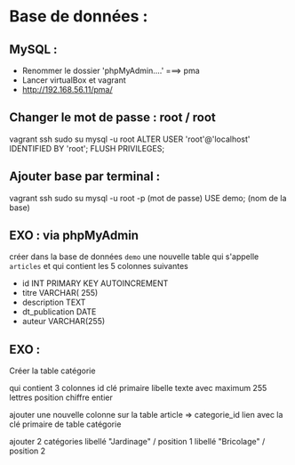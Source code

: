 # Base de données :

## MySQL :
- Renommer le dossier 'phpMyAdmin....'  ===> pma
- Lancer virtualBox et vagrant
- http://192.168.56.11/pma/

## Changer le mot de passe : root / root
vagrant ssh 
sudo su 
mysql -u root
ALTER USER 'root'@'localhost' IDENTIFIED BY 'root';
FLUSH PRIVILEGES;


## Ajouter base par terminal :
vagrant ssh 
sudo su 
mysql -u root -p (mot de passe)
USE demo; (nom de la base)




## EXO : via phpMyAdmin

créer dans la base de données `demo` une nouvelle table qui s'appelle `articles` et qui contient les 5 colonnes suivantes 

- id INT PRIMARY KEY AUTOINCREMENT
- titre VARCHAR( 255)
- description TEXT
- dt_publication DATE
- auteur VARCHAR(255)



## EXO :

Créer la table catégorie

qui contient 3 colonnes
id clé primaire
libelle texte avec maximum 255 lettres
position chiffre entier

ajouter une nouvelle colonne sur la table article => categorie_id lien avec la clé primaire de table catégorie 

ajouter 2 catégories 
libellé "Jardinage" / position 1
libellé "Bricolage" / position 2